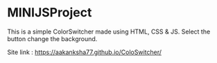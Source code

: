 # **MINIJSProject**
This is a simple ColorSwitcher made using HTML, CSS & JS.
Select the button change the background.

Site link : https://aakanksha77.github.io/ColoSwitcher/ 
